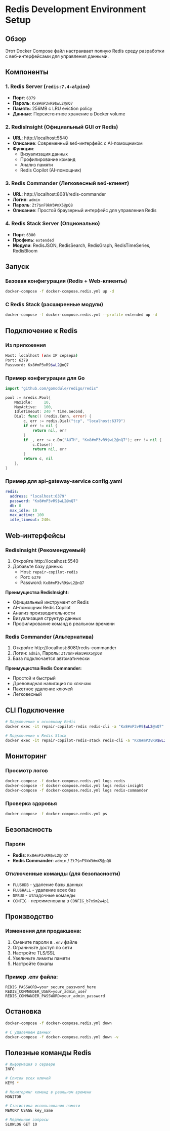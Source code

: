 # Redis Development Environment Setup

## Обзор

Этот Docker Compose файл настраивает полную Redis среду разработки с веб-интерфейсами для управления данными.

## Компоненты

### 1. Redis Server (`redis:7.4-alpine`)
- **Порт**: `6379`
- **Пароль**: `Kx8#mP3vR9$wL2@nQ7`
- **Память**: 256MB с LRU eviction policy
- **Данные**: Персистентное хранение в Docker volume

### 2. RedisInsight (Официальный GUI от Redis)
- **URL**: http://localhost:5540
- **Описание**: Современный веб-интерфейс с AI-помощником
- **Функции**: 
  - Визуализация данных
  - Профилирование команд
  - Анализ памяти
  - Redis Copilot (AI-помощник)

### 3. Redis Commander (Легковесный веб-клиент)
- **URL**: http://localhost:8081/redis-commander
- **Логин**: `admin`
- **Пароль**: `Zt7$nF9kW3#mX5@pQ8`
- **Описание**: Простой браузерный интерфейс для управления Redis

### 4. Redis Stack Server (Опционально)
- **Порт**: `6380` 
- **Профиль**: `extended`
- **Модули**: RedisJSON, RedisSearch, RedisGraph, RedisTimeSeries, RedisBloom

## Запуск

### Базовая конфигурация (Redis + Web-клиенты)
```bash
docker-compose -f docker-compose.redis.yml up -d
```

### С Redis Stack (расширенные модули)
```bash
docker-compose -f docker-compose.redis.yml --profile extended up -d
```

## Подключение к Redis

### Из приложения
```bash
Host: localhost (или IP сервера)
Port: 6379
Password: Kx8#mP3vR9$wL2@nQ7
```

### Пример конфигурации для Go
```go
import "github.com/gomodule/redigo/redis"

pool := &redis.Pool{
    MaxIdle:     10,
    MaxActive:   100,
    IdleTimeout: 240 * time.Second,
    Dial: func() (redis.Conn, error) {
        c, err := redis.Dial("tcp", "localhost:6379")
        if err != nil {
            return nil, err
        }
        if _, err := c.Do("AUTH", "Kx8#mP3vR9$wL2@nQ7"); err != nil {
            c.Close()
            return nil, err
        }
        return c, nil
    },
}
```

### Пример для api-gateway-service config.yaml
```yaml
redis:
  address: "localhost:6379"
  password: "Kx8#mP3vR9$wL2@nQ7"
  db: 0
  max_idle: 10
  max_active: 100
  idle_timeout: 240s
```

## Web-интерфейсы

### RedisInsight (Рекомендуемый)
1. Откройте http://localhost:5540
2. Добавьте базу данных:
   - Host: `repair-copilot-redis`
   - Port: `6379`
   - Password: `Kx8#mP3vR9$wL2@nQ7`

**Преимущества RedisInsight:**
- Официальный инструмент от Redis
- AI-помощник Redis Copilot
- Анализ производительности
- Визуализация структур данных
- Профилирование команд в реальном времени

### Redis Commander (Альтернатива)
1. Откройте http://localhost:8081/redis-commander
2. Логин: `admin`, Пароль: `Zt7$nF9kW3#mX5@pQ8`
3. База подключается автоматически

**Преимущества Redis Commander:**
- Простой и быстрый
- Древовидная навигация по ключам
- Пакетное удаление ключей
- Легковесный

## CLI Подключение

```bash
# Подключение к основному Redis
docker exec -it repair-copilot-redis redis-cli -a "Kx8#mP3vR9$wL2@nQ7"

# Подключение к Redis Stack
docker exec -it repair-copilot-redis-stack redis-cli -a "Kx8#mP3vR9$wL2@nQ7"
```

## Мониторинг

### Просмотр логов
```bash
docker-compose -f docker-compose.redis.yml logs redis
docker-compose -f docker-compose.redis.yml logs redis-insight
docker-compose -f docker-compose.redis.yml logs redis-commander
```

### Проверка здоровья
```bash
docker-compose -f docker-compose.redis.yml ps
```

## Безопасность

### Пароли
- **Redis**: `Kx8#mP3vR9$wL2@nQ7`
- **Redis Commander**: `admin` / `Zt7$nF9kW3#mX5@pQ8`

### Отключенные команды (для безопасности)
- `FLUSHDB` - удаление базы данных
- `FLUSHALL` - удаление всех баз
- `DEBUG` - отладочные команды
- `CONFIG` - переименована в `CONFIG_b7x9m2w4p1`

## Производство

### Изменения для продакшена:
1. Смените пароли в `.env` файле
2. Ограничьте доступ по сети
3. Настройте TLS/SSL
4. Увеличьте лимиты памяти
5. Настройте бэкапы

### Пример .env файла:
```env
REDIS_PASSWORD=your_secure_password_here
REDIS_COMMANDER_USER=your_admin_user
REDIS_COMMANDER_PASSWORD=your_admin_password
```

## Остановка

```bash
docker-compose -f docker-compose.redis.yml down

# С удалением данных
docker-compose -f docker-compose.redis.yml down -v
```

## Полезные команды Redis

```bash
# Информация о сервере
INFO

# Список всех ключей
KEYS *

# Мониторинг команд в реальном времени  
MONITOR

# Статистика использования памяти
MEMORY USAGE key_name

# Медленные запросы
SLOWLOG GET 10
```
